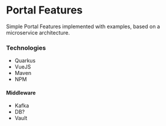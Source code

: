 # Portal Features
Simple Portal Features implemented with examples, based on a microservice architecture.

### Technologies
* Quarkus
* VueJS
* Maven
* NPM
#### Middleware
* Kafka
* DB?
* Vault